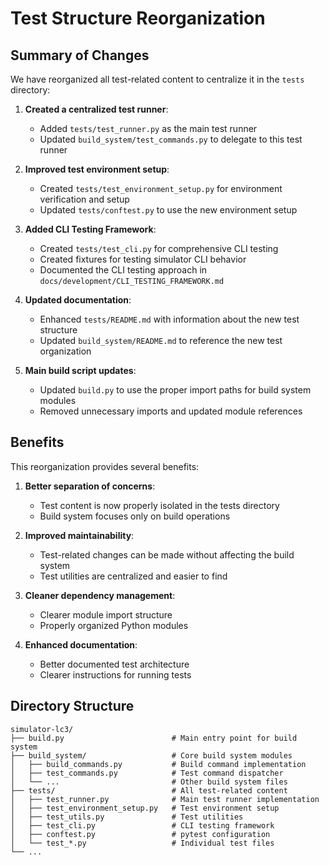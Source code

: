 # Test Structure Reorganization

## Summary of Changes

We have reorganized all test-related content to centralize it in the `tests` directory:

1. **Created a centralized test runner**:
   - Added `tests/test_runner.py` as the main test runner
   - Updated `build_system/test_commands.py` to delegate to this test runner

2. **Improved test environment setup**:
   - Created `tests/test_environment_setup.py` for environment verification and setup
   - Updated `tests/conftest.py` to use the new environment setup

3. **Added CLI Testing Framework**:
   - Created `tests/test_cli.py` for comprehensive CLI testing
   - Created fixtures for testing simulator CLI behavior
   - Documented the CLI testing approach in `docs/development/CLI_TESTING_FRAMEWORK.md`

4. **Updated documentation**:
   - Enhanced `tests/README.md` with information about the new test structure
   - Updated `build_system/README.md` to reference the new test organization

5. **Main build script updates**:
   - Updated `build.py` to use the proper import paths for build system modules
   - Removed unnecessary imports and updated module references

## Benefits

This reorganization provides several benefits:

1. **Better separation of concerns**:
   - Test content is now properly isolated in the tests directory
   - Build system focuses only on build operations

2. **Improved maintainability**:
   - Test-related changes can be made without affecting the build system
   - Test utilities are centralized and easier to find

3. **Cleaner dependency management**:
   - Clearer module import structure
   - Properly organized Python modules

4. **Enhanced documentation**:
   - Better documented test architecture
   - Clearer instructions for running tests

## Directory Structure

```text
simulator-lc3/
├── build.py                        # Main entry point for build system
├── build_system/                   # Core build system modules
│   ├── build_commands.py           # Build command implementation
│   ├── test_commands.py            # Test command dispatcher
│   └── ...                         # Other build system files
├── tests/                          # All test-related content
│   ├── test_runner.py              # Main test runner implementation
│   ├── test_environment_setup.py   # Test environment setup
│   ├── test_utils.py               # Test utilities
│   ├── test_cli.py                 # CLI testing framework
│   ├── conftest.py                 # pytest configuration
│   └── test_*.py                   # Individual test files
└── ...
```

